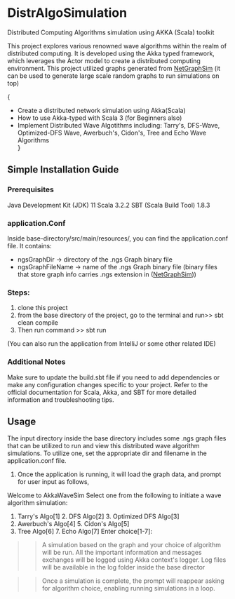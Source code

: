 # DistrAlgoSimulation
Distributed Computing Algorithms simulation using AKKA (Scala) toolkit

This project explores various renowned wave algorithms within the realm of distributed computing. It is developed using the Akka typed framework, which leverages the Actor model to create a distributed computing environment. This project utilized graphs generated from [NetGraphSim](https://github.com/0x1DOCD00D/NetGameSim) (it can be used to generate large scale random graphs to run simulations on top)

{
- Create a distributed network simulation using Akka(Scala)
- How to use Akka-typed with Scala 3 (for Beginners also) 
- Implement Distributed Wave Algotithms including: Tarry's, DFS-Wave, Optimized-DFS Wave, Awerbuch's, Cidon's, Tree and Echo Wave Algorithms <br>
}

## Simple Installation  Guide

### Prerequisites
Java Development Kit (JDK) 11
Scala 3.2.2
SBT (Scala Build Tool) 1.8.3


### application.Conf
Inside base-directory/src/main/resources/, you can find the application.conf file. It contains:
-  ngsGraphDir -> directory of the .ngs Graph binary file
-  ngsGraphFileName -> name of the .ngs Graph binary file
(binary files that store graph info carries .ngs extension in ([NetGraphSim](https://github.com/0x1DOCD00D/NetGameSim)))

### Steps:
1. clone this project
2. from the base directory of the project, go to the terminal and run>> sbt clean compile
3. Then run command >> sbt run

(You can also run the application from IntelliJ or some other related IDE)

### Additional Notes
Make sure to update the build.sbt file if you need to add dependencies or make any configuration changes specific to your project.
Refer to the official documentation for Scala, Akka, and SBT for more detailed information and troubleshooting tips.



## Usage
The input directory inside the base directory includes some .ngs graph files that can be utilized to run and view this distributed wave algorithm simulations. To utilize one, set the appropriate dir and filename in the application.conf file.

1. Once the application is running, it will load the graph data, and prompt for user input as follows,

Welcome to AkkaWaveSim
Select one from the following to initiate a wave algorithm simulation:
1. Tarry's Algo[1]      2. DFS Algo[2]          3. Optimized DFS Algo[3]        
4. Awerbuch's Algo[4]   5. Cidon's Algo[5]
6. Tree Algo[6]          7. Echo Algo[7]
Enter choice[1-7]:

>> A simulation based on the graph and your choice of algorithm will be run. All the important information and messages exchanges will be logged using Akka context's logger. Log files will be available in the log folder inside the base director   

>> Once a simulation is complete, the prompt will reappear asking for algorithm choice, enabling running simulations in a loop.

 
